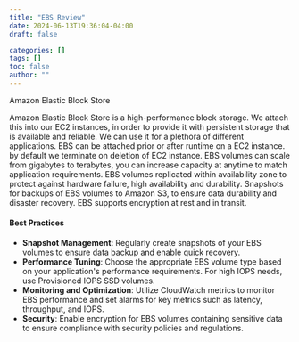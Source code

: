 ```yaml
---
title: "EBS Review"
date: 2024-06-13T19:36:04-04:00
draft: false

categories: []
tags: []
toc: false
author: ""
---
```

Amazon Elastic Block Store

Amazon Elastic Block Store is a high-performance block storage. We attach this into our EC2 instances, in order to provide it with persistent storage that is available and reliable. We can use it for a plethora of different applications. EBS can be attached prior or after runtime on a EC2 instance. by default we terminate on deletion of EC2 instance. EBS volumes can scale from gigabytes to terabytes, you can increase capacity at anytime to match application requirements. EBS volumes replicated within availability zone to protect against hardware failure, high availability and durability. Snapshots for backups of EBS volumes to Amazon S3, to ensure data durability and disaster recovery. EBS supports encryption at rest and in transit.
#### Best Practices
- **Snapshot Management**: Regularly create snapshots of your EBS volumes to ensure data backup and enable quick recovery.
- **Performance Tuning**: Choose the appropriate EBS volume type based on your application's performance requirements. For high IOPS needs, use Provisioned IOPS SSD volumes.
- **Monitoring and Optimization**: Utilize CloudWatch metrics to monitor EBS performance and set alarms for key metrics such as latency, throughput, and IOPS.
- **Security**: Enable encryption for EBS volumes containing sensitive data to ensure compliance with security policies and regulations.
